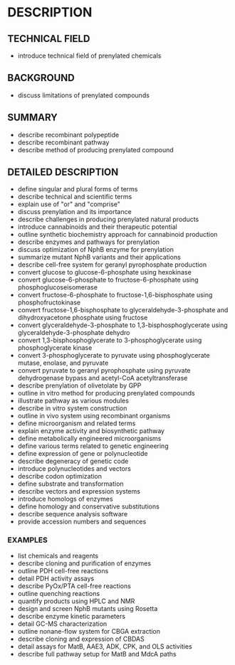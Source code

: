 # DESCRIPTION

## TECHNICAL FIELD

- introduce technical field of prenylated chemicals

## BACKGROUND

- discuss limitations of prenylated compounds

## SUMMARY

- describe recombinant polypeptide
- describe recombinant pathway
- describe method of producing prenylated compound

## DETAILED DESCRIPTION

- define singular and plural forms of terms
- describe technical and scientific terms
- explain use of "or" and "comprise"
- discuss prenylation and its importance
- describe challenges in producing prenylated natural products
- introduce cannabinoids and their therapeutic potential
- outline synthetic biochemistry approach for cannabinoid production
- describe enzymes and pathways for prenylation
- discuss optimization of NphB enzyme for prenylation
- summarize mutant NphB variants and their applications
- describe cell-free system for geranyl pyrophosphate production
- convert glucose to glucose-6-phosphate using hexokinase
- convert glucose-6-phosphate to fructose-6-phosphate using phosphoglucoseisomerase
- convert fructose-6-phosphate to fructose-1,6-bisphosphate using phosphofructokinase
- convert fructose-1,6-bisphosphate to glyceraldehyde-3-phosphate and dihydroxyacetone phosphate using fructose
- convert glyceraldehyde-3-phosphate to 1,3-bisphosphoglycerate using glyceraldehyde-3-phosphate dehydro
- convert 1,3-bisphosphoglycerate to 3-phosphoglycerate using phosphoglycerate kinase
- convert 3-phosphoglycerate to pyruvate using phosphoglycerate mutase, enolase, and pyruvate
- convert pyruvate to geranyl pyrophosphate using pyruvate dehydrogenase bypass and acetyl-CoA acetyltransferase
- describe prenylation of olivetolate by GPP
- outline in vitro method for producing prenylated compounds
- illustrate pathway as various modules
- describe in vitro system construction
- outline in vivo system using recombinant organisms
- define microorganism and related terms
- explain enzyme activity and biosynthetic pathway
- define metabolically engineered microorganisms
- define various terms related to genetic engineering
- define expression of gene or polynucleotide
- describe degeneracy of genetic code
- introduce polynucleotides and vectors
- describe codon optimization
- define substrate and transformation
- describe vectors and expression systems
- introduce homologs of enzymes
- define homology and conservative substitutions
- describe sequence analysis software
- provide accession numbers and sequences

### EXAMPLES

- list chemicals and reagents
- describe cloning and purification of enzymes
- outline PDH cell-free reactions
- detail PDH activity assays
- describe PyOx/PTA cell-free reactions
- outline quenching reactions
- quantify products using HPLC and NMR
- design and screen NphB mutants using Rosetta
- describe enzyme kinetic parameters
- detail GC-MS characterization
- outline nonane-flow system for CBGA extraction
- describe cloning and expression of CBDAS
- detail assays for MatB, AAE3, ADK, CPK, and OLS activities
- describe full pathway setup for MatB and MdcA paths

